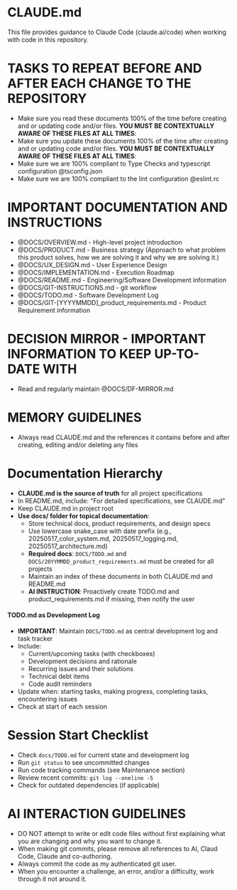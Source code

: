 # CLAUDE.md

This file provides guidance to Claude Code (claude.ai/code) when working with code in this repository.

# TASKS TO REPEAT BEFORE AND AFTER EACH CHANGE TO THE REPOSITORY

- Make sure you read these documents 100% of the time before creating and or updating code and/or files. **YOU MUST BE CONTEXTUALLY AWARE OF THESE FILES AT ALL TIMES**:
- Make sure you update these documents 100% of the time after creating and or updating code and/or files. **YOU MUST BE CONTEXTUALLY AWARE OF THESE FILES AT ALL TIMES**:
- Make sure we are 100% compliant to Type Checks and typescript configuration @tsconfig.json
- Make sure we are 100% compliant to the lint configuration @eslint.rc

# IMPORTANT DOCUMENTATION AND INSTRUCTIONS

- @DOCS/OVERVIEW.md - High-level project introduction
- @DOCS/PRODUCT.md - Business strategy (Approach to what problem this product solves, how we are solving it and why we are solving it.)
- @DOCS/UX_DESIGN.md - User Experience Design
- @DOCS/IMPLEMENTATION.md - Execution Roadmap
- @DOCS/README.md - Engineering/Software Development information
- @DOCS/GIT-INSTRUCTIONS.md - git workflow
- @DOCS/TODO.md - Software Development Log
- @DOCS/GIT-[YYYYMMDD]\_product_requirements.md - Product Requirement information

# DECISION MIRROR - IMPORTANT INFORMATION TO KEEP UP-TO-DATE WITH

- Read and regularly maintain @DOCS/DF-MIRROR.md

# MEMORY GUIDELINES

- Always read CLAUDE.md and the references it contains before and after creating, editing and/or deleting any files

# Documentation Hierarchy

- **CLAUDE.md is the source of truth** for all project specifications
- In README.md, include: "For detailed specifications, see CLAUDE.md"
- Keep CLAUDE.md in project root
- **Use docs/ folder for topical documentation**:
  - Store technical docs, product requirements, and design specs
  - Use lowercase snake_case with date prefix (e.g., 20250517_color_system.md, 20250517_logging.md, 20250517_architecture.md)
  - **Required docs**: `DOCS/TODO.md` and `DOCS/20YYMMDD_product_requirements.md` must be created for all projects
  - Maintain an index of these documents in both CLAUDE.md and README.md
  - **AI INSTRUCTION**: Proactively create TODO.md and product_requirements.md if missing, then notify the user

#### TODO.md as Development Log

- **IMPORTANT**: Maintain `DOCS/TODO.md` as central development log and task tracker
- Include:
  - Current/upcoming tasks (with checkboxes)
  - Development decisions and rationale
  - Recurring issues and their solutions
  - Technical debt items
  - Code audit reminders
- Update when: starting tasks, making progress, completing tasks, encountering issues
- Check at start of each session

# Session Start Checklist

- Check `docs/TODO.md` for current state and development log
- Run `git status` to see uncommitted changes
- Run code tracking commands (see Maintenance section)
- Review recent commits: `git log --oneline -5`
- Check for outdated dependencies (if applicable)

# AI INTERACTION GUIDELINES

- DO NOT attempt to write or edit code files without first explaining what you are changing and why you want to change it.
- When making git commits, please remove all references to AI, Claud Code, Claude and co-authoring.
- Always commit the code as my authenticated git user.
- When you encounter a challenge, an error, and/or a difficulty, work through it not around it.
